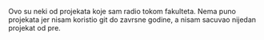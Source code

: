 Ovo su neki od projekata koje sam radio tokom fakulteta.
Nema puno projekata jer nisam koristio git do zavrsne godine, a nisam sacuvao nijedan projekat od pre.
